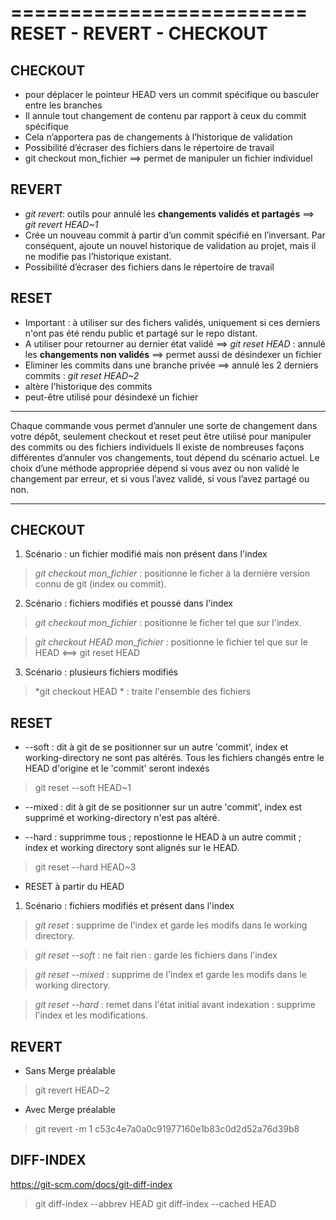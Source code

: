 =========================
RESET - REVERT - CHECKOUT
=========================

## CHECKOUT
* pour déplacer le pointeur HEAD vers un commit spécifique ou basculer entre les branches
* Il annule tout changement de contenu par rapport à ceux du commit spécifique
* Cela n’apportera pas de changements à l’historique de validation
* Possibilité d’écraser des fichiers dans le répertoire de travail
* git checkout mon_fichier ==> permet de manipuler un fichier individuel

## REVERT
* *git revert*: outils pour annulé les **changements validés et partagés** ==> *git revert HEAD~1*
* Crée un nouveau commit à partir d’un commit spécifié en l’inversant. Par conséquent, ajoute un nouvel historique de validation au projet, mais il ne modifie pas l’historique existant.
* Possibilité d’écraser des fichiers dans le répertoire de travail

## RESET
* Important : à utiliser sur des fichers validés, uniquement si ces derniers n'ont pas été rendu public et partagé sur le repo distant.
* A utiliser pour retourner au dernier état validé
==> *git reset HEAD* : annulé les **changements non validés**
==> permet aussi de désindexer un fichier
* Eliminer les commits dans une branche privée
==> annulé les 2 derniers commits : *git reset HEAD~2*
* altère l'historique des commits
* peut-être utilisé pour désindexé un fichier

---

Chaque commande vous permet d’annuler une sorte de changement dans votre dépôt, seulement checkout et reset peut être utilisé pour manipuler des commits ou des fichiers individuels
Il existe de nombreuses façons différentes d’annuler vos changements, tout dépend du scénario actuel. Le choix d’une méthode appropriée dépend si vous avez ou non validé le changement par erreur, et si vous l’avez validé, si vous l’avez partagé ou non.

---
## CHECKOUT
1. Scénario : un fichier modifié mais non présent dans l'index
> *git checkout mon_fichier* : positionne le ficher à la dernière version connu de git (index ou commit).

2. Scénario : fichiers modifiés et poussé dans l'index
> *git checkout mon_fichier* : positionne le ficher tel que sur l'index.

> *git checkout HEAD mon_fichier* : positionne le fichier tel que sur le HEAD <==> git reset HEAD

3. Scénario : plusieurs fichiers modifiés
> *git checkout HEAD * : traite l'ensemble des fichiers

## RESET
* --soft : dit à git de se positionner sur un autre 'commit', index et working-directory ne sont pas altérés.
Tous les fichiers changés entre le HEAD d'origine et le 'commit' seront indexés
> git reset --soft HEAD~1

* --mixed : dit à git de se positionner sur un autre 'commit', index est supprimé et working-directory n'est pas altéré.

* --hard : supprimme tous ; repostionne le HEAD à un autre commit ; index et working directory sont alignés sur le HEAD.
> git reset --hard HEAD~3

* RESET à partir du HEAD
1. Scénario : fichiers modifiés et présent dans l'index
> *git reset* : supprime de l'index et garde les modifs dans le working directory.

> *git reset --soft* : ne fait rien : garde les fichiers dans l'index

> *git reset --mixed* : supprime de l'index et garde les modifs dans le working directory.

> *git reset --hard* : remet dans l'état initial avant indexation : supprime l'index et les modifications.

## REVERT
* Sans Merge préalable
> git revert HEAD~2
* Avec Merge préalable
> git revert -m 1 c53c4e7a0a0c91977160e1b83c0d2d52a76d39b8



## DIFF-INDEX
https://git-scm.com/docs/git-diff-index
> git diff-index --abbrev HEAD
> git diff-index --cached HEAD

